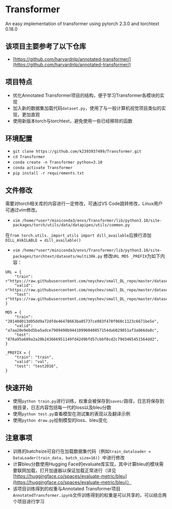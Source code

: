 # Transformer
An easy implementation of transformer using pytorch 2.3.0 and torchtext 0.18.0

## 该项目主要参考了以下仓库
- [https://github.com/harvardnlp/annotated-transformer/](https://github.com/harvardnlp/annotated-transformer/)

## 项目特点
- 优化Annotated Transformer项目的结构，便于学习Transformer各模块的实现
- 加入新的数据集加载代码`dataset.py`，使用了与一般计算机视觉项目类似的实现，更加直观
- 使用新版本torch与torchtext，避免使用一些已经移除的函数

## 环境配置
- `git clone https://github.com/k2393937499/Transformer.git`
- `cd Transformer`
- `conda create -n Transformer python=3.10`
- `conda activate Transformer`
- `pip install -r requirements.txt`

## 文件修改
需要对torch相关库的内容进行一定修改，可通过VS Code跳转修改，Linux用户可通过vim修改。
- `vim /home/*user*/miniconda3/envs/Transformer/lib/python3.10/site-packages/torch/utils/data/datapipes/utils/common.py`

在`from torch.utils._import_utils import dill_available`后换行添加`DILL_AVAILABLE = dill_available()`
- `vim /home/*user*/miniconda3/envs/Transformer/lib/python3.10/site-packages/torchtext/datasets/multi30k.py`
修改`URL MD5 _PREFIX`为如下内容：

```
URL = {
    "train": r"https://raw.githubusercontent.com/neychev/small_DL_repo/master/datasets/Multi30k/training.tar.gz",
    "valid": r"https://raw.githubusercontent.com/neychev/small_DL_repo/master/datasets/Multi30k/validation.tar.gz",
    "test": r"https://raw.githubusercontent.com/neychev/small_DL_repo/master/datasets/Multi30k/mmt_task1_test2016.tar.gz",
}

MD5 = {
    "train": "20140d013d05dd9a72dfde46478663ba05737ce983f478f960c1123c6671be5e",
    "valid": "a7aa20e9ebd5ba5adce7909498b94410996040857154dab029851af3a866da8c",
    "test": "876a95a689a2a20b243666951149fd42d9bfd57cbbf8cd2c79d3465451564dd2",
}

_PREFIX = {
    "train": "train",
    "valid": "val",
    "test": "test2016",
}
```

## 快速开始
- 使用`python train.py`进行训练，权重会被保存到`saves/`路径，日志将保存到根目录，日志内容包括每一代的loss以及bleu分数
- 使用`python test.py`查看模型在测试集的表现以及翻译示例
- 使用`python draw.py`绘制模型的loss、bleu变化

## 注意事项
- 训练的batchsize可自行在加载数据集代码（例如`train_dataloader = DataLoader(train_data, batch_size=16)`）中进行修改
- 计算bleu分数使用Hugging Face的evaluate库实现，其中计算bleu的模块需要联网加载，打开加速器以保证加载正常进行（详见[https://huggingface.co/spaces/evaluate-metric/bleu](https://huggingface.co/spaces/evaluate-metric/bleu)）
- 该项目训练得到的权重与Annotated Transformer项目`AnnotatedTransformer.ipynb`文件训练得到的权重是可以共享的，可以结合两个项目进行学习